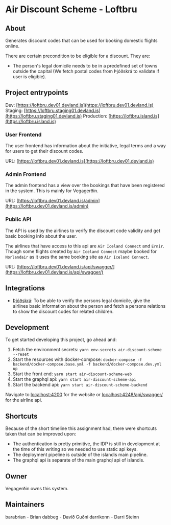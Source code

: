# Air Discount Scheme - Loftbru

## About

Generates discount codes that can be used for booking domestic flights online.

There are certain precondition to be eligible for a discount. They are:

- The person's legal domicile needs to be in a predefined set of towns outside
  the capital (We fetch postal codes from Þjóðskrá to validate if user is
  eligible).

## Project entrypoints

Dev: [https://loftbru.dev01.devland.is](https://loftbru.dev01.devland.is)
Staging: [https://loftbru.staging01.devland.is](https://loftbru.staging01.devland.is)
Production: [https://loftbru.island.is](https://loftbru.island.is)

### User Frontend

The user frontend has information about the initiative, legal terms and a way
for users to get their discount codes.

URL: [https://loftbru.dev01.devland.is](https://loftbru.dev01.devland.is)

### Admin Frontend

The admin frontend has a view over the bookings that have been registered in
the system. This is mainly for Vegagerðin.

URL: [https://loftbru.dev01.devland.is/admin](https://loftbru.dev01.devland.is/admin)

### Public API

The API is used by the airlines to verify the discount code validity and get
basic booking info about the user.

The airlines that have access to this api are `Air Iceland Connect` and `Ernir`.
Though some flights created by `Air Iceland Connect` maybe booked for
`Norlandair` as it uses the same booking site as `Air Iceland Connect`.

URL: [https://loftbru.dev01.devland.is/api/swagger/](https://loftbru.dev01.devland.is/api/swagger/)

## Integrations

- [Þjóðskrá](https://skra.is): To be able to verify the persons legal domicile,
  give the airlines basic information about the person and fetch a persons
  relations to show the discount codes for related children.

## Development

To get started developing this project, go ahead and:

1. Fetch the environment secrets: `yarn env-secrets air-discount-scheme --reset`
2. Start the resources with docker-compose: `docker-compose -f backend/docker-compose.base.yml -f backend/docker-compose.dev.yml up`
3. Start the front end: `yarn start air-discount-scheme-web`
4. Start the graphql api: `yarn start air-discount-scheme-api`
5. Start the backend api: `yarn start air-discount-scheme-backend`

Navigate to [localhost:4200](localhost:4200) for the website or
[localhost:4248/api/swagger/](localhost:4248/api/swagger/) for the airline api.

## Shortcuts

Because of the short timeline this assignment had, there were shortcuts taken
that can be improved upon:

- The authentication is pretty primitive, the IDP is still in development at
  the time of this writing so we needed to use static api keys.
- The deployment pipeline is outside of the islandis main pipeline.
- The graphql api is separate of the main graphql api of islandis.

## Owner

Vegagerðin owns this system.

## Maintainers

barabrian - Brian
dabbeg - Davíð Guðni
darrikonn - Darri Steinn
